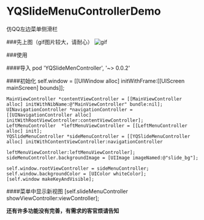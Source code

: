 # YQSlideMenuControllerDemo
仿QQ左边菜单侧滑栏

###先上图（gif图片较大，请耐心）
![gif](https://github.com/yuyedaidao/YQSlideMenuControllerDemo/blob/master/slideMenu.gif)

###使用

####导入
    pod 'YQSlideMenController', '~> 0.0.2'

####初始化
    self.window = [[UIWindow alloc] initWithFrame:[[UIScreen mainScreen] bounds]];
    
    MainViewController *contentViewController = [[MainViewController alloc] initWithNibName:@"MainViewController" bundle:nil];
    UINavigationController *navigationController = [[UINavigationController alloc] initWithRootViewController:contentViewController];
    LeftMenuController  *leftMenuViewController = [[LeftMenuController alloc] init];
    YQSlideMenuController *sideMenuController = [[YQSlideMenuController alloc] initWithContentViewController:navigationController
                                                                    leftMenuViewController:leftMenuViewController];
    sideMenuController.backgroundImage = [UIImage imageNamed:@"slide_bg"];
  
    self.window.rootViewController = sideMenuController;
    self.window.backgroundColor = [UIColor whiteColor];
    [self.window makeKeyAndVisible];
    
####菜单中显示新视图
    [self.slideMenuController showViewController:viewController];
    
**还有许多功能没有完善，有需求的客官烦请告知**
      



